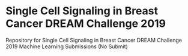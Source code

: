 # Single Cell Signaling in Breast Cancer DREAM Challenge 2019
Repository for Single Cell Signaling in Breast Cancer DREAM Challenge 2019 Machine Learning Submissions
(No Submit)
